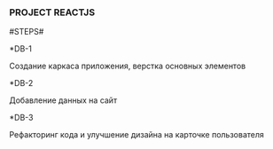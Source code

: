 ### PROJECT REACTJS

#STEPS#

\*DB-1

Создание каркаса приложения, верстка основных элементов

\*DB-2

Добавление данных на сайт

\*DB-3

Рефакторинг кода и улучшение дизайна на карточке пользователя
